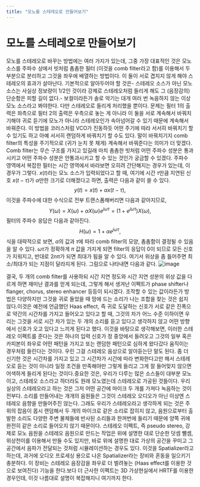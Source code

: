 ```yaml
---
title: "모노를 스테레오로 만들어보기"
---
```

# 모노를 스테레오로 만들어보기

모노를 스테레오로 바꾸는 방법에는 여러 가지가 있는데, 그중 가장 대표적인 것은 모노 소스를 주파수 상에서 빗처럼 촘촘한 필터 (이것을 comb filter라고 함)를 이용해서 두 부분으로 분리하고 그것을 좌우에 배열하는 방법이다. 이 둘이 서로 겹치지 않게 해야 스테레오의 효과가 살아난다. 
기본적으로 알아두어야 할 것은- 스테레오 소스가 아닌 모노 소스는 사실상 정보량이 1/2인 것이라 강제로 스테레오처럼 들리게 해도 그 (음장감의) 단순함은 피할 길이 없다.- 보컬이라든가 솔로 악기는 대개 여러 번 녹음하지 않는 이상 모노 소스라고 봐야한다. 다만 스테레오로 들리게 처리했을 뿐이다.
문제는 필터 1의 출력은 좌측으로 필터 2의 출력은 우측으로 놓는 게 아니라 이 둘을 서로 계속해서 바꿔치기해야 귀로 듣기에 모노가 아니라 스테레오인가 속아넘어갈 수 있기 때문에 계속해서 바꿔준다. 이 방법을 코러스처럼 VCO가 진동하듯 어떤 주기에 따라 서서히 바꿔치기 할 수 있기도 하고 아예 서서히 랜덤하게 바꿔치기 할 수도 있다. 말이 바꿔치기지 comb filter의 특성을 주기적으로 (귀가 눈치 못 채게) 계속해서 바꿔준다는 의미가 더 맞겠다.
Comb filter는 무슨 구조를 가지고 있길래 마치 촘촘한 빗처럼 어떤 주파수 성분은 통과시키고 어떤 주파수 성분은 안통과시키고 할 수 있는 것인가 궁금할 수 있겠다. 주파수 영역에서 복잡한 필터는 시간 영역에서 바라보면 오히려 간단해지는 경우가 있는데, 이 경우가 그렇다.
$x(t)$라는 모노 소스가 입력되었다고 할 때, 여기에 시간 $\tau$만큼 지연된 신호 $x(t-\tau)$가 $\alpha$만한 크기로 더해졌다고 하면, 출력은 다음과 같이 쓸 수 있다.
$$ y(t) = x(t) + \alpha x(t-\tau),$$
이것을 주파수에 대한 수식으로 전부 트랜스폼해버리면 다음과 같아지므로,
$$ Y(\omega) = X(\omega) + \alpha X(\omega) e^{j\omega \tau} = (1+e^{j\omega \tau}) X(\omega) ,$$
필터의 주파수 응답은 다음과 같아진다.
$$ H(\omega) = 1+\alpha e^{j\omega \tau}, $$
식을 대략적으로 보면, $\alpha$의 값과 $\tau$에 따라 comb filter의 모양, 촘촘함이 결정될 수 있음을 알 수 있다. $\omega \tau$가 정확하게 $\pi$ 값을 가지게 되면 filter의 응답이 0이 되므로 모든 신호가 지워지고, 반대로 $2n\pi$가 되면 최대가 됨을 알 수 있다. 여기서 위상을 좀 틀어주면 최소/최대가 되는 지점이 달라지게 된다. 그림으로 나타내면 다음과 같다.
![image](22343d38b7df5acb660e888ff451c5b0.png)





결국, 두 개의 comb filter를 사용하되 시간 지연 정도와 시간 지연 성분의 위상 값을 다르게 하면 재미난 결과를 얻게 되는데, 그렇게 해서 생겨난 이펙트가 phase shifter나 flanger, chorus, stereo enhancer 등등이 되시겠다. 조작할 수 있는 값이라든가 방법은 다양하지만 그것을 귀로 들었을 때 맘에 드는 소리가 나는 조합을 찾는 것은 쉽지 않다.이것은 예전에 언급했던 Haas effect, 즉 귀로 도달하는 신호가 서로 같은 진폭으로 약간의 시간차를 가지고 들어오고 있다고 할 때, 그것의 차가 어느 수준 이하이면 우리는 그것을 서로 시간 차가 있는 두 개의 소리를 듣고 있다고 생각하지 않고 어떤 방향에서 신호가 오고 있다고 느끼게 된다고 했다. 이것을 바탕으로 생각해보면, 이러한 스테레오 이펙트를 준다는 것은 하나의 입력 신호가 정 중앙에서 들려오고 그것의 일부 혹은 카피본이 좌우로 어떤 패턴을 가지고 또는 랜덤한 패턴으로 심하게 왔다갔다 움직이는 경우처럼 들린다는 것이다. 우린 그걸 스테레오 음상으로 알아듣는단 말도 된다. 좀 더 신기한 것은 시간차를 가지고 있고 그 시간차가 시간에 따라 변화한다고만 해서 스테레오로 듣는 것이 아니라 일정 조건을 만족해야만 그렇게 들리고 그게 잘 들어맞지 않으면 어색하게 들리게 된다는 것이다.중요한 것은, 우리가 다루는 많은 소스들이 대부분 모노이고, 스테레오 소스라고 하더라도 원래 모노였는데 스테레오로 가공된 것들이다. 우리 실상의 스테레오라고 하는 것은 그저 어떤 공간에 마이크 두 개를 가져다 녹음하는 것이 전부다. 소리를 만들어내는 개개의 음원들은 그것이 스테레오 오디오가 아닌 이상엔 스테레오 음향을 만들어주진 않는다. 그래도 우리가 스테레오라고 생각하게 되는 것은 주위의 잡음이 몹시 랜덤해서 두 개의 마이크로 같은 소리로 잡히지 않고, 음원으로부터 출발한 소리도 다양한 주변 물체들에 반사된 소리들과 한꺼번에 들리기 때문에 양쪽 귀에 완전히 같은 소리로 들어오지 않기 때문이다. 스테레오 이펙트, 즉 pseudo stereo, 강제로 모노 음원을 스테레오 음원으로 만드는 작업은 위에 설명한 대로 단순한 덧셈 뺄셈, 위상천이를 이용해서 만들 수도 있지만, 바로 위에 설명한 대로 가상의 공간을 꾸미고 그 공간에서 음파가 전달되는 것처럼 시뮬레이션하는 경우도 있다. 이것을 Spatializer라고 하는데, 과거에 오디오 프로세싱 용으로 나온 Spatializer라는 장비와 혼동을 일으키기 충분하다. 이 장비는 스테레오 음장감을 좌우로 더 벌려놓는 (Haas effect를 이용한 것으로 보여진다) 기능을 한다.보다 더 근사한 이펙트는 3D 가상현실에서 HRTF를 이용한 경우인데, 이것 나름대로 설명이 복잡해지니 여기까지 한다.




